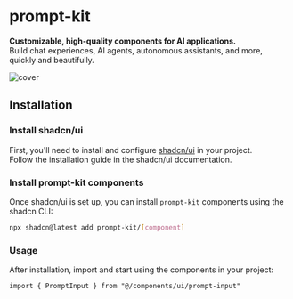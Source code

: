 # prompt-kit

**Customizable, high-quality components for AI applications.**  
Build chat experiences, AI agents, autonomous assistants, and more, quickly and beautifully.

![cover](/app/opengraph-image.jpg)

## Installation

### Install shadcn/ui

First, you'll need to install and configure [shadcn/ui](https://ui.shadcn.com) in your project.  
Follow the installation guide in the shadcn/ui documentation.

### Install prompt-kit components

Once shadcn/ui is set up, you can install `prompt-kit` components using the shadcn CLI:

```sh
npx shadcn@latest add prompt-kit/[component]
```

### Usage

After installation, import and start using the components in your project:

```tsx
import { PromptInput } from "@/components/ui/prompt-input"
```

